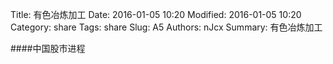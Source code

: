 Title: 有色冶炼加工
Date: 2016-01-05 10:20
Modified: 2016-01-05 10:20
Category: share
Tags: share
Slug: A5
Authors: nJcx
Summary: 有色冶炼加工


####中国股市进程

